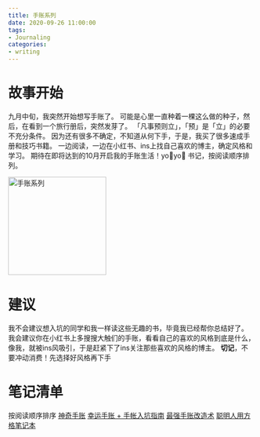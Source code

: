 ```yaml
---
title: 手账系列
date: 2020-09-26 11:00:00
tags:
- Journaling
categories:
- writing
---
```


# 故事开始
九月中旬，我突然开始想写手账了。
可能是心里一直种着一棵这么做的种子，然后，在看到一个旅行册后，突然发芽了。
「凡事预则立」，「预」是「立」的必要不充分条件。
因为还有很多不确定，不知道从何下手，于是，我买了很多速成手册和技巧书籍。
一边阅读，一边在小红书、ins上找自己喜欢的博主，确定风格和学习。
期待在即将达到的10月开启我的手账生活！yo🎉yo🎉
书记，按阅读顺序排列。

<img src="../../../../../pics/reading/jan/journaling-and-notes-0.jpg" alt="手账系列" width="200">

# 建议
我不会建议想入坑的同学和我一样读这些无趣的书，毕竟我已经帮你总结好了。
我会建议你在小红书上多搜搜大触们的手账，看看自己的喜欢的风格到底是什么，像我，就被ins风吸引，于是赶紧下了ins关注那些喜欢的风格的博主。
**切记**，不要冲动消费！先选择好风格再下手

# 笔记清单
按阅读顺序排序
[神奇手账](../journaling-and-notes-1/)
[幸运手账 + 手帐入坑指南](../journaling-and-notes-2/)
[最强手账改造术](../journaling-and-notes-3/)
[聪明人用方格笔记本](../journaling-and-notes-4/)